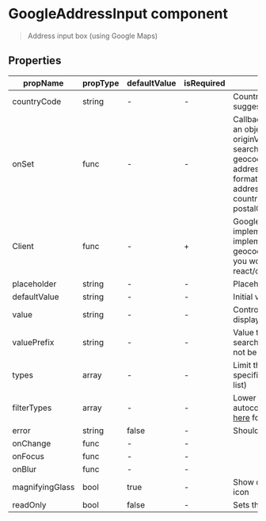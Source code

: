 # GoogleAddressInput component

> Address input box (using Google Maps)

## Properties

| propName | propType | defaultValue | isRequired | description |
|----------|----------|--------------|------------|-------------|
| countryCode | string | - | - | Country code used to help with suggestions and geocoding |
| onSet | func | - | - | Callback for results. Will return an object containing: originValue (value in the search), googleResult (google geocode result for the search), address (which will include: formatted (google formatted address), country, countryCode, street, number, postalCode, latLng (lat, lng)) |
| Client | func | - | + | Google map client implementation (should implement autocomplete and geocode functions). Normally you would use wix-style-react/clients/GoogleMapsClient |
| placeholder | string | - | - | Placeholder for the input box |
| defaultValue | string | - | - | Initial value to display |
| value | string | - | - | Controlled mode - value to display |
| valuePrefix | string | - | - | Value to place before every search term (normally should not be used) |
| types | array | - | - | Limit the autocomplete to specific types (see [here](https://developers.google.com/places/supported_types#table3) for list) |
| filterTypes | array | - | - | Lower level filtering of autocomplete result types (see [here](https://developers.google.com/places/supported_types) for list) |
| error | string | false | - | Should display error marker |
| onChange | func | - | - |  |
| onFocus | func | - | - |  |
| onBlur | func | - | - |  |
| magnifyingGlass | bool | true | - | Show or hide magnifying glass icon |
| readOnly | bool | false | - | Sets the input to readOnly |
